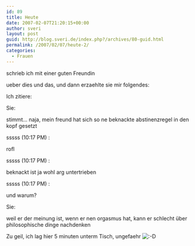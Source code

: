 ```yaml
---
id: 89
title: Heute
date: 2007-02-07T21:20:15+00:00
author: sveri
layout: post
guid: http://blog.sveri.de/index.php?/archives/80-guid.html
permalink: /2007/02/07/heute-2/
categories:
  - Frauen
---
```

schrieb ich mit einer guten Freundin
  
ueber dies und das, und dann erzaehlte sie mir folgendes:

Ich zitiere:

Sie:
  
stimmt&#8230; naja, mein freund hat sich so ne beknackte abstinenzregel in den kopf gesetzt
  
sssss (10:17 PM) : 
  
rofl
  
sssss (10:17 PM) : 
  
beknackt ist ja wohl arg untertrieben
  
sssss (10:17 PM) : 
  
und warum?
  
Sie:
  
weil er der meinung ist, wenn er nen orgasmus hat, kann er schlecht über philosophische dinge nachdenken

Zu geil, ich lag hier 5 minuten unterm Tisch, ungefaehr <img src="http://blog.sveri.net/templates/default/img/emoticons/laugh.png" alt=":-D" style="display: inline; vertical-align: bottom;" class="emoticon" />